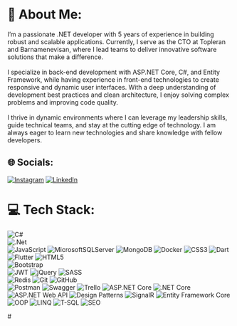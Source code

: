 # 💫 About Me:
I’m a passionate .NET developer with 5 years of experience in building robust and scalable applications. Currently, I serve as the CTO at Topleran and Barnamenevisan, where I lead teams to deliver innovative software solutions that make a difference.<br><br>I specialize in back-end development with ASP.NET Core, C#, and Entity Framework, while having experience in front-end technologies to create responsive and dynamic user interfaces. With a deep understanding of development best practices and clean architecture, I enjoy solving complex problems and improving code quality.<br><br>I thrive in dynamic environments where I can leverage my leadership skills, guide technical teams, and stay at the cutting edge of technology. I am always eager to learn new technologies and share knowledge with fellow developers.


## 🌐 Socials:
[![Instagram](https://img.shields.io/badge/Instagram-%23E4405F.svg?logo=Instagram&logoColor=white)](https://instagram.com/jafarabbaspour88) [![LinkedIn](https://img.shields.io/badge/LinkedIn-%230077B5.svg?logo=linkedin&logoColor=white)](https://linkedin.com/in/jafar-abbaspour) 

# 💻 Tech Stack:
![C#](https://img.shields.io/badge/c%23-%23239120.svg?style=for-the-badge&logo=csharp&logoColor=white)  
![.Net](https://img.shields.io/badge/.NET-5C2D91?style=for-the-badge&logo=.net&logoColor=white)  
![JavaScript](https://img.shields.io/badge/javascript-%23323330.svg?style=for-the-badge&logo=javascript&logoColor=%23F7DF1E) 
![MicrosoftSQLServer](https://img.shields.io/badge/Microsoft%20SQL%20Server-CC2927?style=for-the-badge&logo=microsoft%20sql%20server&logoColor=white) 
![MongoDB](https://img.shields.io/badge/MongoDB-%234ea94b.svg?style=for-the-badge&logo=mongodb&logoColor=white) 
![Docker](https://img.shields.io/badge/docker-%230db7ed.svg?style=for-the-badge&logo=docker&logoColor=white) 
![CSS3](https://img.shields.io/badge/css3-%231572B6.svg?style=for-the-badge&logo=css3&logoColor=white) 
![Dart](https://img.shields.io/badge/dart-%230175C2.svg?style=for-the-badge&logo=dart&logoColor=white) 
![Flutter](https://img.shields.io/badge/Flutter-%2302569B.svg?style=for-the-badge&logo=Flutter&logoColor=white) 
![HTML5](https://img.shields.io/badge/html5-%23E34F26.svg?style=for-the-badge&logo=html5&logoColor=white)  
![Bootstrap](https://img.shields.io/badge/bootstrap-%238511FA.svg?style=for-the-badge&logo=bootstrap&logoColor=white)  
![JWT](https://img.shields.io/badge/JWT-black?style=for-the-badge&logo=JSON%20web%20tokens) 
![jQuery](https://img.shields.io/badge/jquery-%230769AD.svg?style=for-the-badge&logo=jquery&logoColor=white) 
![SASS](https://img.shields.io/badge/SASS-hotpink.svg?style=for-the-badge&logo=SASS&logoColor=white)  
![Redis](https://img.shields.io/badge/redis-%23DD0031.svg?style=for-the-badge&logo=redis&logoColor=white) 
![Git](https://img.shields.io/badge/git-%23F05033.svg?style=for-the-badge&logo=git&logoColor=white) 
![GitHub](https://img.shields.io/badge/github-%23121011.svg?style=for-the-badge&logo=github&logoColor=white)  
![Postman](https://img.shields.io/badge/Postman-FF6C37?style=for-the-badge&logo=postman&logoColor=white) 
![Swagger](https://img.shields.io/badge/-Swagger-%23Clojure?style=for-the-badge&logo=swagger&logoColor=white) 
![Trello](https://img.shields.io/badge/Trello-%23026AA7.svg?style=for-the-badge&logo=Trello&logoColor=white)
![ASP.NET Core](https://img.shields.io/badge/ASP.NET%20Core-512BD4?style=for-the-badge&logo=dotnet&logoColor=white) 
![.NET Core](https://img.shields.io/badge/.NET%20Core-512BD4?style=for-the-badge&logo=dotnet&logoColor=white) 
![ASP.NET Web API](https://img.shields.io/badge/ASP.NET%20Web%20API-512BD4?style=for-the-badge&logo=dotnet&logoColor=white)
![Design Patterns](https://img.shields.io/badge/Design%20Patterns-%230E4D92.svg?style=for-the-badge&logo=python&logoColor=white)
![SignalR](https://img.shields.io/badge/SignalR-%230E4D92.svg?style=for-the-badge&logo=dotnet&logoColor=white)
![Entity Framework Core](https://img.shields.io/badge/Entity%20Framework%20Core-%2300A9C1.svg?style=for-the-badge&logo=dotnet&logoColor=white)
![OOP](https://img.shields.io/badge/OOP-%23E34F26.svg?style=for-the-badge&logo=python&logoColor=white)
![LINQ](https://img.shields.io/badge/LINQ-%23323330.svg?style=for-the-badge&logo=csharp&logoColor=white)
![T-SQL](https://img.shields.io/badge/T--SQL-%232E8B57.svg?style=for-the-badge&logo=microsoftsqlserver&logoColor=white)
![SEO](https://img.shields.io/badge/SEO-%23E34F26.svg?style=for-the-badge&logo=google&logoColor=white)



<!--
📊 GitHub Stats:
![](https://github-readme-stats.vercel.app/api?username=jafarabbaspour&theme=dark&hide_border=false&include_all_commits=false&count_private=false)<br/>
![](https://github-readme-streak-stats.herokuapp.com/?user=jafarabbaspour&theme=dark&hide_border=false)<br/>
![](https://github-readme-stats.vercel.app/api/top-langs/?username=jafarabbaspour&theme=dark&hide_border=false&include_all_commits=false&count_private=false&layout=compact)
--># 


